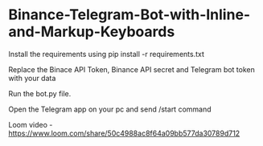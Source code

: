 # Binance-Telegram-Bot-with-Inline-and-Markup-Keyboards
  Install the requirements using pip install -r requirements.txt
  
  Replace the Binace API Token, Binance API secret and Telegram bot token with your data
  
  Run the bot.py file.
  
  Open the Telegram app on your pc and send /start command
  
  Loom video - https://www.loom.com/share/50c4988ac8f64a09bb577da30789d712
